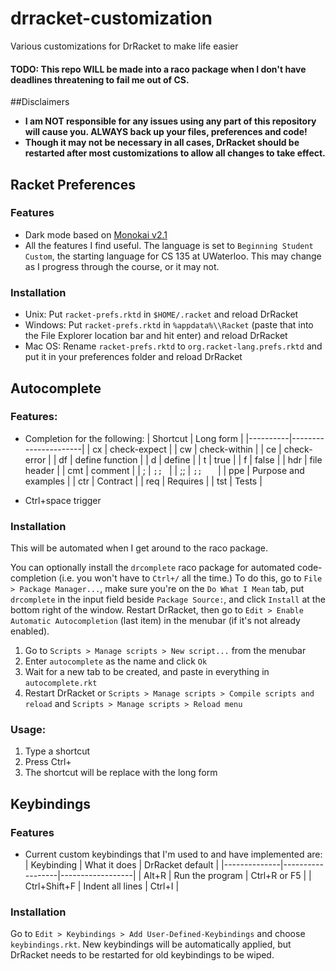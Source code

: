 # drracket-customization
Various customizations for DrRacket to make life easier

#### TODO: This repo WILL be made into a raco package when I don't have deadlines threatening to fail me out of CS.
##Disclaimers
- **I am NOT responsible for any issues using any part of this repository will cause you. ALWAYS back up your files, preferences and code!**
- **Though it may not be necessary in all cases, DrRacket should be restarted after most customizations to allow all changes to take effect.**

## Racket Preferences
### Features
- Dark mode based on [Monokai v2.1](http://www.eclipsecolorthemes.org/?view=theme&id=52794)
- All the features I find useful. The language is set to `Beginning Student Custom`, the starting language for CS 135 at UWaterloo. This may change as I progress through the course, or it may not.

### Installation
- Unix: Put `racket-prefs.rktd` in `$HOME/.racket` and reload DrRacket
- Windows: Put `racket-prefs.rktd` in `%appdata%\\Racket` (paste that into the File Explorer location bar and hit enter) and reload DrRacket
- Mac OS: Rename `racket-prefs.rktd` to `org.racket-lang.prefs.rktd` and put it in your preferences folder and reload DrRacket

## Autocomplete
### Features:
- Completion for the following:
| Shortcut | Long form            |
|----------|----------------------|
| cx       | check-expect         |
| cw       | check-within         |
| ce       | check-error          |
| df       | define function      |
| d        | define               |
| t        | true                 |
| f        | false                |
| hdr      | file header          |
| cmt      | comment              |
| ;        | `;; `                |
| ;;       | `;;   `              |
| ppe      | Purpose and examples |
| ctr      | Contract             |
| req      | Requires             |
| tst      | Tests                |

- Ctrl+space trigger

### Installation
This will be automated when I get around to the raco package.

You can optionally install the `drcomplete` raco package for automated code-completion (i.e. you won't have to `Ctrl+/` all the time.) To do this, go to `File > Package Manager...`, make sure you're on the `Do What I Mean` tab, put `drcomplete` in the input field beside `Package Source:`, and click `Install` at the bottom right of the window. Restart DrRacket, then go to `Edit > Enable Automatic Autocompletion` (last item) in the menubar (if it's not already enabled).
1. Go to `Scripts > Manage scripts > New script...` from the menubar
2. Enter `autocomplete` as the name and click `Ok`
3. Wait for a new tab to be created, and paste in everything in `autocomplete.rkt`
4. Restart DrRacket or `Scripts > Manage scripts > Compile scripts and reload` and `Scripts > Manage scripts > Reload menu`

### Usage:
1. Type a shortcut
2. Press Ctrl+<space>
3. The shortcut will be replace with the long form

## Keybindings
### Features
- Current custom keybindings that I'm used to and have implemented are:
| Keybinding   | What it does     | DrRacket default |
|--------------|------------------|------------------|
| Alt+R        | Run the program  | Ctrl+R or F5     |
| Ctrl+Shift+F | Indent all lines | Ctrl+I           |

### Installation
Go to `Edit > Keybindings > Add User-Defined-Keybindings` and choose `keybindings.rkt`. New keybindings will be automatically applied, but DrRacket needs to be restarted for old keybindings to be wiped.
